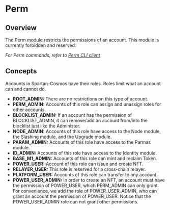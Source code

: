 # Perm

## Overview

The Perm module restricts the permissions of an account. This module is currently forbidden and reserved.

_For Perm commands, refer to [Perm CLI client](../cli-client/perm.md)_

## Concepts

Accounts in Spartan-Cosmos have their roles. Roles limit what an account can and cannot do.
- **ROOT_ADMIN:** There are no restrictions on this type of account.
- **PERM_ADMIN:** Accounts of this role can assign and unassign roles for other accounts.
- **BLOCKLIST_ADMIN:** If an account has the permission of BLOCKLIST_ADMIN, it can remove/add an account from/into the blocklist just like the Administer.
- **NODE_ADMIN:** Accounts of this role have access to the Node module, the Slashing module, and the Upgrade module.
- **PARAM_ADMIN:** Accounts of this role have access to the Parmas module.
- **ID_ADMIN:** Accounts of this role have access to the Identity module.
- **BASE_M1_ADMIN:** Accounts of this role can mint and reclaim Token.
- **POWER_USER:** Account of this role can issue and create NFT.
- **RELAYER_USER:** This role is reserved for a cross-chain relayer.
- **PLATFORM_USER:** Accounts of this role can transfer to any account. 
- **POWER_USER_ADMIN:** In order to create an NFT, an account must have the permission of POWER_USER, which PERM_ADMIN can only grant. For convenience, we add the role of POWER_USER_ADMIN, who can grant an account the permission of POWER_USER. Notice that the POWER_USER_ADMIN role can not grant other permissions.
